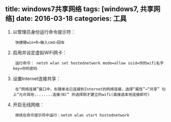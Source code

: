 title: windows7共享网络
tags: [windows7, 共享网络]
date: 2016-03-18
categories: 工具
---

1. 以管理员身份运行命令提示符：
  	
  		快捷键win+R→输入cmd→回车
  		
<!-- more -->
  		
2. 启用并设定虚拟WiFi网卡：
  		
  		运行命令： netsh wlan set hostednetwork mode=allow ssid=你的wifi名字 key=你的密码
3. 设置Internet连接共享：
  		
  		在“网络连接”窗口中，右键单击已连接到Internet的网络连接，选择“属性”→“共享” 勾上“允许其他........连接(N)” 并选择刚才建立的wifi(直接选本地连接即可)
4. 开启无线网络：
		
		继续在命令提示符中运行：netsh wlan start hostednetwork